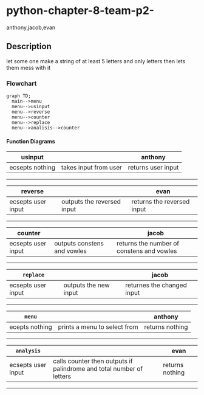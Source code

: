 # python-chapter-8-team-p2-
anthony,jacob,evan

##  Description
let some one make a string of at least 5 letters and only letters then lets them mess with it

###  Flowchart
```mermaid
graph TD;
  main-->menu
  menu-->usinput
  menu-->reverse
  menu-->counter
  menu-->replace
  menu-->analisis-->counter
```

#### Function Diagrams

| usinput    |               |   anthony   |
| ------------------ | ------------- | ------------ |
|   ecsepts nothing  | takes input from user |     returns user input      |  
***
| reverse    |               |     evan   |
| ------------------ | ------------- | ------------ |
|  ecsepts user input  | outputs the reversed input |        returns the reversed input      |

***
| counter    |               |     jacob   |
| ------------------ | ------------- | ------------ |
|  ecsepts user input  | outputs constens and vowles  |       returns the number of constens and vowles       |

***
| `replace`    |               |    jacob    |
| ------------------ | ------------- | ------------ |
|  ecsepts user input   | outputs the new input  |     returnes the changed input         |
***
| `menu`    |               |    anthony    |
| ------------------ | ------------- | ------------ |
|  ecepts nothing   | prints a menu to select from  |  returns nothing   |       
***
| `analysis`    |               |   evan     |
| ------------------ | ------------- | ------------ |
|  ecsepts user input   | calls counter then outputs if palindrome and total number of letters  |      returns nothing        |
***
